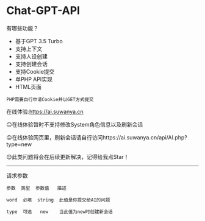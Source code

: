 # Chat-GPT-API
有哪些功能？
* 基于GPT 3.5 Turbo
* 支持上下文
* 支持人设创建
* 支持创建会话
* 支持Cookie提交
* 单PHP API实现
* HTML页面

`PHP需要自行申请Cookie并以GET方式提交`

在线体验:https://ai.suwanya.cn

😐在线体验暂时不支持修改System角色信息以及刷新会话

😐在线体验网页里，刷新会话请自行访问https://ai.suwanya.cn/api/AI.php?type=new

😊此类问题将会在后续更新解决，记得给我点Star！

___
请求参数
```
参数  类型  参数值   描述

word  必填  string  此值是你提交给AI的问题

type  可选   new    当此值为new时创建新会话
